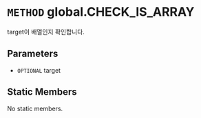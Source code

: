 # `METHOD` global.CHECK_IS_ARRAY
target이 배열인지 확인합니다.

## Parameters
* `OPTIONAL` target 

## Static Members
No static members.
